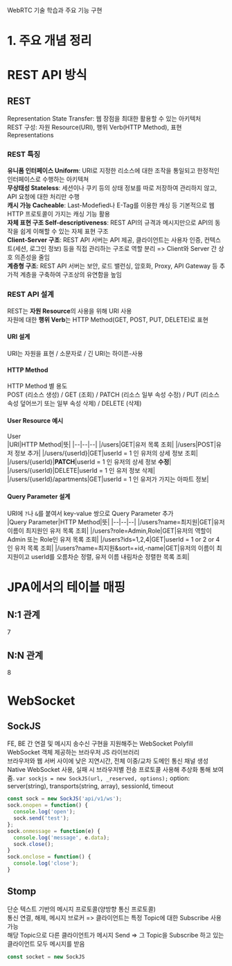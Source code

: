 WebRTC 기술 학습과 주요 기능 구현  
# 1. 주요 개념 정리
# REST API 방식  
## REST
Representation State Transfer: 웹 장점을 최대한 활용할 수 있는 아키텍처  
REST 구성: 자원 Resource(URI), 행위 Verb(HTTP Method), 표현 Representations  
### REST 특징
**유니폼 인터페이스 Uniform**: URI로 지정한 리소스에 대한 조작을 통일되고 한정적인 인터페이스로 수행하는 아키텍쳐  
**무상태성 Stateless**: 세션이나 쿠키 등의 상태 정보를 따로 저장하여 관리하지 않고, API 요청에 대한 처리만 수행  
**캐시 가능 Cacheable**: Last-Modefied나 E-Tag를 이용한 캐싱 등 기본적으로 웹 HTTP 프로토콜이 가지는 캐싱 기능 활용  
**자체 표현 구조 Self-descriptiveness**: REST API의 규격과 메시지만으로 API의 동작을 쉽게 이해할 수 있는 자체 표현 구조  
**Client-Server 구조**: REST API 서버는 API 제공, 클라이언트는 사용자 인증, 컨텍스트(세션, 로그인 정보) 등을 직접 관리하는 구조로 역할 분리 => Client와 Server 간 상호 의존성을 줄임  
**계층형 구조**: REST API 서버는 보안, 로드 밸런싱, 암호화, Proxy, API Gateway 등 추가적 계층을 구축하여 구조상의 유연함을 높임  
### REST API 설계
REST는 **자원 Resource**의 사용을 위해 URI 사용  
자원에 대한 **행위 Verb**는 HTTP Method(GET, POST, PUT, DELETE)로 표현  
#### URI 설계
URI는 자원을 표현 / 소문자로 / 긴 URI는 하이픈-사용  
#### HTTP Method
HTTP Method 별 용도  
POST (리소스 생성) / GET (조회) / PATCH (리소스 일부 속성 수정) / PUT (리소스 속성 덮어쓰기 또는 일부 속성 삭제) / DELETE (삭제)  
#### User Resource 예시
User  
|URI|HTTP Method|뜻|
|--|--|--|
|/users|GET|유저 목록 조회|
|/users|POST|유저 정보 추가|
|/users/{userId}|GET|userId = 1 인 유저의 상세 정보 조회|
|/users/{userId}|**PATCH**|userId = 1 인 유저의 상세 정보 **수정**|
|/users/{userId}|DELETE|userId = 1 인 유저 정보 삭제|
|/users/{userId}/apartments|GET|userId = 1 인 유저가 가지는 아파트 정보|  
#### Query Parameter 설계
URI에 ```?```나 ```&```를 붙여서 key-value 쌍으로 Query Parameter 추가  
|Query Parameter|HTTP Method|뜻|
|--|--|--|
|/users?name=최지원|GET|유저 이름이 최지원인 유저 목록 조회|
|/users?role=Admin,Role|GET|유저의 역할이 Admin 또는 Role인 유저 목록 조회|
|/users?ids=1,2,4|GET|userId = 1 or 2 or 4 인 유저 목록 조회|
|/users?name=최지원&sort=+id,-name|GET|유저의 이름이 최지원이고 userId를 오름차순 정렬, 유저 이름 내림차순 정렬한 목록 조회|  
  
# JPA에서의 테이블 매핑
## N:1 관계
7
## N:N 관계
8
  
# WebSocket
## SockJS
FE, BE 간 연결 및 메시지 송수신 구현을 지원해주는 WebSocket Polyfill  
WebSocket 객체 제공하는 브라우저 JS 라이브러리  
브라우저와 웹 서버 사이에 낮은 지연시간, 전체 이중/교차 도메인 통신 채널 생성  
Native WebSocket 사용, 실패 시 브라우저별 전송 프로토콜 사용해 추상화 통해 보여줌. 
```var sockjs = new SockJS(url, _reserved, options);``` option: server(string), transports(string, array), sessionId, timeout  
```js
const sock = new SockJS('api/v1/ws');
sock.onopen = function() {
  console.log('open');
  sock.send('test');
};
sock.onmessage = function(e) {
  console.log('message', e.data);
  sock.close();
}
sock.onclose = function() {
  console.log('close');
}
```
## Stomp
단순 텍스트 기반의 메시지 프로토콜(양방향 통신 프로토콜)  
통신 연결, 해제, 메시지 브로커 => 클라이언트는 특정 Topic에 대한 Subscribe 사용 가능  
해당 Topic으로 다른 클라이언트가 메시지 Send => 그 Topic을 Subscribe 하고 있는 클라이언트 모두 메시지를 받음  
```js
const socket = new SockJS
```
